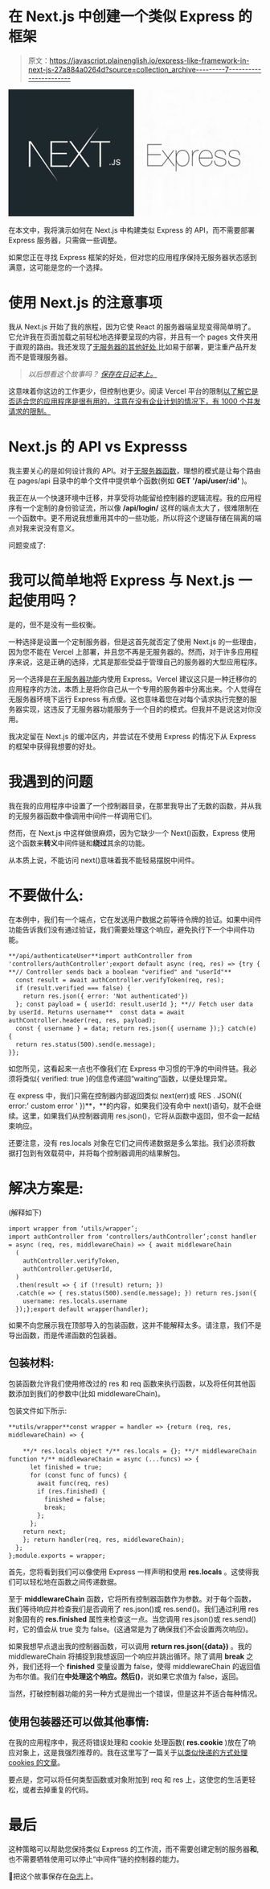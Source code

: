# 在 Next.js 中创建一个类似 Express 的框架

> 原文：<https://javascript.plainenglish.io/express-like-framework-in-next-js-27a884a0264d?source=collection_archive---------7----------------------->

![](img/345ad969a0db60f79e2cfb9e843e7add.png)

在本文中，我将演示如何在 Next.js 中构建类似 Express 的 API，而不需要部署 Express 服务器，只需做一些调整。

如果您正在寻找 Express 框架的好处，但对您的应用程序保持无服务器状态感到满意，这可能是您的一个选择。

# 使用 Next.js 的注意事项

我从 Next.js 开始了我的旅程，因为它使 React 的服务器端呈现变得简单明了。它允许我在页面加载之前轻松地选择要呈现的内容，并且有一个 pages 文件夹用于直观的路由。我还发现了[无服务器的其他好处](https://blog.newrelic.com/engineering/what-is-serverless-architecture/),比如易于部署，更注重产品开发而不是管理服务器。

> *以后想看这个故事吗？* [*保存在日记本上。*](https://usejournal.com/?utm_source=medium.com&utm_medium=noteworthy_blog&utm_campaign=tech&utm_content=guest_post_read_later_text)

这意味着你这边的工作更少，但控制也更少。阅读 Vercel 平台的限制[以了解它是否适合您的应用程序是很有用的，注意在没有企业计划的情况下，有 1000 个并发请求的限制](https://vercel.com/docs/platform/limits#)[。](https://vercel.com/docs/platform/limits#)

# Next.js 的 API vs Expresss

我主要关心的是如何设计我的 API。对于[无服务器函数](https://vercel.com/docs/serverless-functions/introduction)，理想的模式是让每个路由在 pages/api 目录中的单个文件中提供单个函数(例如 **GET '/api/user/:id'** )。

我正在从一个快速环境中迁移，并享受将功能留给控制器的逻辑流程。我的应用程序有一个定制的身份验证流，所以像 **/api/login/** 这样的端点太大了，很难限制在一个函数中。更不用说我想重用其中的一些功能，所以将这个逻辑存储在隔离的端点对我来说没有意义。

问题变成了:

# 我可以简单地将 Express 与 Next.js 一起使用吗？

是的，但不是没有一些权衡。

一种选择是设置一个定制服务器，但是这首先就否定了使用 Next.js 的一些理由，因为您不能在 Vercel 上部署，并且您不再是无服务器的。然而，对于许多应用程序来说，这是正确的选择，尤其是那些受益于管理自己的服务器的大型应用程序。

另一个选择是[在无服务器功能](https://vercel.com/guides/using-express-with-vercel)内使用 Express。Vercel 建议这只是一种迁移你的应用程序的方法，本质上是将你自己从一个专用的服务器中分离出来。个人觉得在无服务器环境下运行 Express 有点傻。这也意味着您在对每个请求执行完整的服务器实现，这违反了无服务器功能服务于一个目的的模式。但我并不是说这对你没用。

我决定留在 Next.js 的缓冲区内，并尝试在不使用 Express 的情况下从 Express 的框架中获得我想要的好处。

# 我遇到的问题

我在我的应用程序中设置了一个控制器目录，在那里我导出了无数的函数，并从我的无服务器函数中像调用中间件一样调用它们。

然而，在 Next.js 中这样做很麻烦，因为它缺少一个 Next()函数，Express 使用这个函数来**转义**中间件链和**绕过**其余的功能。

从本质上说，不能访问 next()意味着我不能轻易摆脱中间件。

# 不要做什么:

在本例中，我们有一个端点，它在发送用户数据之前等待令牌的验证。如果中间件功能告诉我们没有通过验证，我们需要处理这个响应，避免执行下一个中间件功能。

```
**/api/authenticateUser**import authController from 'controllers/authController';export default async (req, res) => {try { **// Controller sends back a boolean "verified" and "userId"**
  const result = await authController.verifyToken(req, res);
  if (result.verified === false) {
    return res.json({ error: 'Not authenticated'})
  }; const payload = { userId: result.userId }; **// Fetch user data by userId. Returns username**  const data = await authController.header(req, res, payload);
  const { username } = data; return res.json({ username });} catch(e) {
  return res.status(500).send(e.message);
}};
```

如您所见，这看起来一点也不像我们在 Express 中习惯的干净的中间件链。我必须将类似{ verified: true }的信息传递回“waiting”函数，以便处理异常。

在 express 中，我们只需在控制器内部返回类似 next(err)或 RES . JSON({ error:' custom error ' })**，**的内容，如果我们没有命中 next()语句，就不会继续。这里，如果我们从控制器调用 res.json()，它将从函数中返回，但不会一起结束响应。

还要注意，没有 res.locals 对象在它们之间传递数据是多么笨拙。我们必须将数据打包到有效载荷中，并将每个控制器调用的结果解包。

# 解决方案是:

(解释如下)

```
import wrapper from ‘utils/wrapper’;
import authController from ‘controllers/authController’;const handler = async (req, res, middlewareChain) => { await middlewareChain
  (
    authController.verifyToken,
    authController.getUserId,  
  )
  .then(result => { if (!result) return; })
  .catch(e => { res.status(500).send(e.message); }) return res.json({
    username: res.locals.username
  });};export default wrapper(handler);
```

如果不向您展示我在顶部导入的包装函数，这并不能解释太多。请注意，我们不是导出函数，而是传递函数的包装器。

## 包装材料:

包装函数允许我们使用修改过的 res 和 req 函数来执行函数，以及将任何其他函数添加到我们的参数中(比如 middlewareChain)。

包装文件如下所示:

```
**utils/wrapper**const wrapper = handler => {return (req, res, middlewareChain) => {

    **/* res.locals object */** res.locals = {}; **/* middlewareChain function */** middlewareChain = async (...funcs) => {
      let finished = true;
      for (const func of funcs) {
        await func(req, res)
        if (res.finished) {
          finished = false;
          break;
        };
      };
    return next;
    }; return handler(req, res, middlewareChain);
  };
};module.exports = wrapper;
```

首先，您将看到我们可以像使用 Express 一样声明和使用 **res.locals** 。这使得我们可以轻松地在函数之间传递数据。

至于 **middlewareChain** 函数，它将所有控制器函数作为参数。对于每个函数，我们等待响应并检查我们是否调用了 res.json()或 res.send()。我们通过利用 res 对象固有的 **res.finished** 属性来检查这一点。当您调用 res.json()或 res.send()时，它的值会从 true 变为 false。(这通常是为了确保我们不会设置两次响应)。

如果我想早点退出我的控制器函数，可以调用 **return res.json({data})** 。我的 middlewareChain 将捕捉到我想返回一个响应并跳出循环。除了调用 **break** 之外，我们还将一个 **finished** 变量设置为 false，使得 middlewareChain 的返回值为布尔值。我们在**中处理这个响应。然后()**，说如果它求值为 false，返回。

当然，打破控制器功能的另一种方式是抛出一个错误，但是这并不适合每种情况。

## 使用包装器还可以做其他事情:

在我的应用程序中，我还将错误处理和 cookie 处理函数( **res.cookie** )放在了响应对象上，这是我强烈推荐的。我在这里写了一篇关于[以类似快递的方式处理 cookies 的文章](https://justinjaeger.medium.com/next-js-using-cookies-in-getserversideprops-89c03a216b0b)。

要点是，您可以将任何类型函数或对象附加到 req 和 res 上，这使您的生活更轻松，或者去掉重复的代码。

# 最后

这种策略可以帮助您保持类似 Express 的工作流，而不需要创建定制的服务器**和**,也不需要牺牲使用可以停止“中间件”链的控制器的能力。

📝把这个故事保存在[杂志](https://usejournal.com/?utm_source=medium.com&utm_medium=noteworthy_blog&utm_campaign=tech&utm_content=guest_post_read_later_text)上。